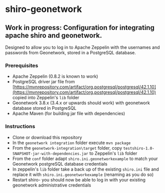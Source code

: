 # shiro-geonetwork

## Work in progress: Configuration for integrating apache shiro and geonetwork. 

Designed to allow you to log in to Apache Zeppelin with the usernames and passwords from Geonetwork, stored in a PostgreSQL database.

### Prerequisites

* Apache Zeppelin (0.8.2 is known to work)
* PostgreSQL driver jar file from [https://mvnrepository.com/artifact/org.postgresql/postgresql/42.1.10](https://mvnrepository.com/artifact/org.postgresql/postgresql/42.1.10) copied into Zeppelin's `lib` folder
* Geonetwork 3.8.x (3.4.x or upwards should work) with geonetwork database stored in PostgreSQL
* Apache Maven (for building jar file with dependencies)

### Instructions

* Clone or download this repository
* In the `geonetwork integration` folder execute `mvn package`
* From the `geonetwork-integration\target` folder, copy `testshiro-1.0-SNAPSHOT-jar-with-dependencies.jar` to Zeppelin's `lib` folder
* From the `conf` folder adapt `shiro.ini.geonetworkexample` to match your Geonetwork postgreSQL database credentials
* In zeppelin's `lib` folder take a back up of the existing `shiro.ini` file and replace it with `shiro.ini.geonetworkexample` (renaming as you do so)
* Restart shiro- you should now be able to log in with your existing geonetwork administrative credentials

